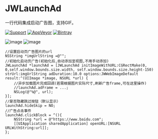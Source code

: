 # JWLaunchAd
一行代码集成启动广告图，支持GIF。

[![Support](https://img.shields.io/badge/support-iOS%207%2B-brightgreen.svg)](https://github.com/JWXIAN/MVCProject)
[![AppVeyor](https://img.shields.io/badge/version-1.1-brightgreen.svg)](https://github.com/JWXIAN/MVCProject)
[![Bintray](https://img.shields.io/badge/version-1.0-brightgreen.svg)](https://github.com/JWXIAN/MVCProject)

![image](https://github.com/JWXIAN/JWLaunchAd/blob/master/JWLaunchAd/gif.gif)
![image](https://github.com/JWXIAN/JWLaunchAd/blob/master/JWLaunchAd/gif2.gif)
    
    
    //设置启动页广告图片的url
    NSString *imgUrlString =@"";
    //初始化启动页广告(初始化后,自动添加至视图,不用手动添加)
    JWLaunchAd *launchAd = [JWLaunchAd initImageWithURL:CGRectMake(0, 0,self.window.bounds.size.width, self.window.bounds.size.height-150) strUrl:imgUrlString adDuration:10.0 options:JWWebImageDefault result:^(UIImage *image, NSURL *url) {
        //异步加载图片完成回调(若需根据图片实际尺寸,刷新广告frame,可在这里操作)
        //launchAd.adFrame = ...;
        NSLog(@"%@", url);
    }];
    //是否隐藏跳过按钮（默认显示）
    launchAd.hideSkip = NO;
    //广告点击事件
    launchAd.clickBlock = ^(){
        NSString *url = @"https://www.baidu.com";
        [[UIApplication sharedApplication] openURL:[NSURL URLWithString:url]];
    };

